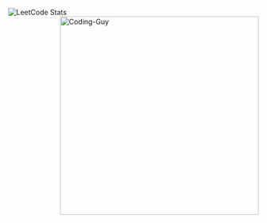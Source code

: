 ![LeetCode Stats](https://leetcard.jacoblin.cool/vishxesh_10?theme=dark&font=Manjari)
<img align="right" alt="Coding-Guy" width="400" src="https://github.com/anuj-thakur-513/anuj-thakur-513/assets/82753410/9b3fa714-640d-4f9b-85ab-6424b60ea11f">
